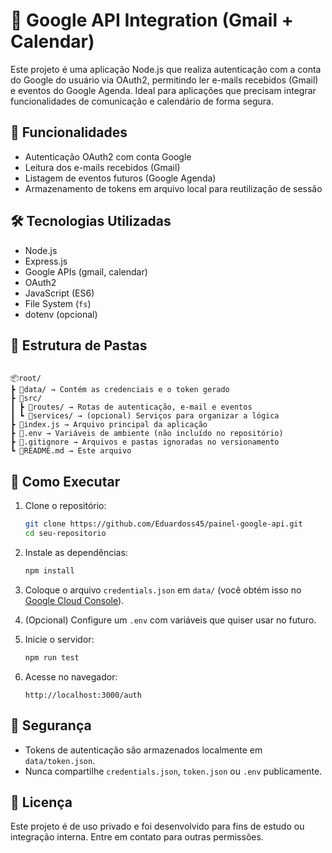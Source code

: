 # 📧 Google API Integration (Gmail + Calendar)

Este projeto é uma aplicação Node.js que realiza autenticação com a conta do Google do usuário via OAuth2, permitindo ler e-mails recebidos (Gmail) e eventos do Google Agenda. Ideal para aplicações que precisam integrar funcionalidades de comunicação e calendário de forma segura.

## 🚀 Funcionalidades

- Autenticação OAuth2 com conta Google
- Leitura dos e-mails recebidos (Gmail)
- Listagem de eventos futuros (Google Agenda)
- Armazenamento de tokens em arquivo local para reutilização de sessão

## 🛠️ Tecnologias Utilizadas

- Node.js
- Express.js
- Google APIs (gmail, calendar)
- OAuth2
- JavaScript (ES6)
- File System (`fs`)
- dotenv (opcional)

## 📁 Estrutura de Pastas

```

📦root/
┣ 📂data/ → Contém as credenciais e o token gerado
┣ 📂src/
┃ ┣ 📂routes/ → Rotas de autenticação, e-mail e eventos
┃ ┗ 📂services/ → (opcional) Serviços para organizar a lógica
┣ 📄index.js → Arquivo principal da aplicação
┣ 📄.env → Variáveis de ambiente (não incluído no repositório)
┣ 📄.gitignore → Arquivos e pastas ignoradas no versionamento
┗ 📄README.md → Este arquivo

```

## 🔧 Como Executar

1. Clone o repositório:

   ```bash
   git clone https://github.com/Eduardoss45/painel-google-api.git
   cd seu-repositorio
   ```

2. Instale as dependências:

   ```bash
   npm install
   ```

3. Coloque o arquivo `credentials.json` em `data/` (você obtém isso no [Google Cloud Console](https://console.cloud.google.com/apis/credentials)).

4. (Opcional) Configure um `.env` com variáveis que quiser usar no futuro.

5. Inicie o servidor:

   ```bash
   npm run test
   ```

6. Acesse no navegador:

   ```
   http://localhost:3000/auth
   ```

## 🔐 Segurança

- Tokens de autenticação são armazenados localmente em `data/token.json`.
- Nunca compartilhe `credentials.json`, `token.json` ou `.env` publicamente.

## 📝 Licença

Este projeto é de uso privado e foi desenvolvido para fins de estudo ou integração interna. Entre em contato para outras permissões.

